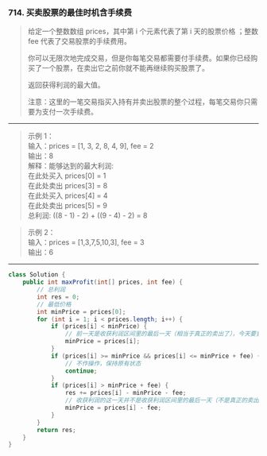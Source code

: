 ### 714. 买卖股票的最佳时机含手续费

>给定一个整数数组 prices，其中第 i 个元素代表了第 i 天的股票价格 ；整数 fee 代表了交易股票的手续费用。
>
>你可以无限次地完成交易，但是你每笔交易都需要付手续费。如果你已经购买了一个股票，在卖出它之前你就不能再继续购买股票了。
>
>返回获得利润的最大值。
>
>注意：这里的一笔交易指买入持有并卖出股票的整个过程，每笔交易你只需要为支付一次手续费。
***
>示例 1：  
>输入：prices = [1, 3, 2, 8, 4, 9], fee = 2  
>输出：8  
>解释：能够达到的最大利润:    
>在此处买入 prices[0] = 1  
>在此处卖出 prices[3] = 8  
>在此处买入 prices[4] = 4  
>在此处卖出 prices[5] = 9  
>总利润: ((8 - 1) - 2) + ((9 - 4) - 2) = 8  

>示例 2：  
>输入：prices = [1,3,7,5,10,3], fee = 3  
>输出：6  
***
```java
class Solution {
    public int maxProfit(int[] prices, int fee) {
        // 总利润
        int res = 0;
        // 最低价格
        int minPrice = prices[0];
        for (int i = 1; i < prices.length; i++) {
            if (prices[i] < minPrice) {
                // 前一天是收获利润区间里的最后一天（相当于真正的卖出了），今天要重新记录最小价格
                minPrice = prices[i];
            }
            if (prices[i] >= minPrice && prices[i] <= minPrice + fee) {
                // 不作操作，保持原有状态
                continue;
            }
            if (prices[i] > minPrice + fee) {
                res += prices[i] - minPrice - fee;
                // 收获利润的这一天并不是收获利润区间里的最后一天（不是真正的卖出，相当于持有股票），后面要继续收获利润。
                minPrice = prices[i] - fee;
            }
        }
        return res;
    }
}
```
